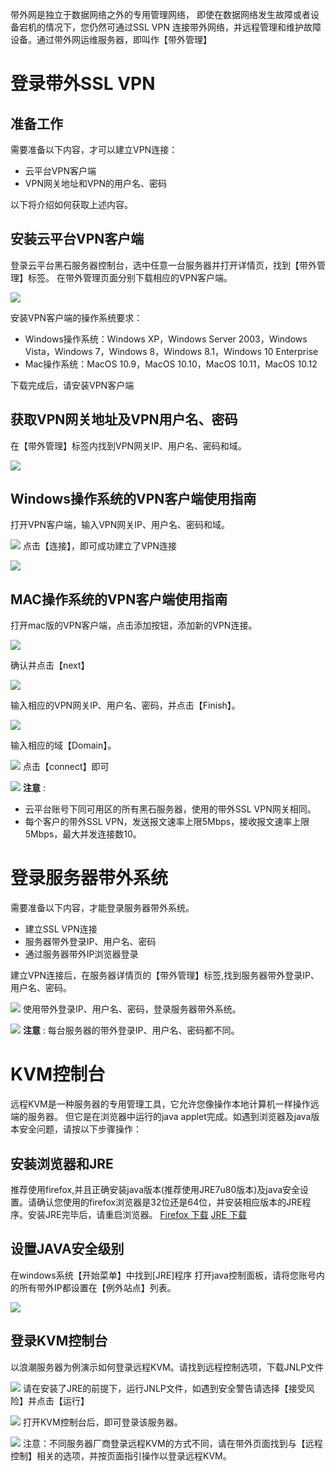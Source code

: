 带外网是独立于数据网络之外的专用管理网络， 即使在数据网络发生故障或者设备宕机的情况下，您仍然可通过SSL VPN 连接带外网络，并远程管理和维护故障设备。通过带外网运维服务器，即叫作【带外管理】

# __登录带外SSL VPN__


## 准备工作

需要准备以下内容，才可以建立VPN连接：


- 云平台VPN客户端
- VPN网关地址和VPN的用户名、密码

以下将介绍如何获取上述内容。

## 安装云平台VPN客户端

登录云平台黑石服务器控制台，选中任意一台服务器并打开详情页，找到【带外管理】标签。
在带外管理页面分别下载相应的VPN客户端。

![](https://mc.qcloudimg.com/static/img/e08bb2d98c97ebb61c06fdc1e7638106/001.png)


安装VPN客户端的操作系统要求：


- Windows操作系统：Windows XP，Windows Server 2003，Windows Vista，Windows 7，Windows 8，Windows 8.1，Windows 10 Enterprise
- Mac操作系统：MacOS 10.9，MacOS 10.10，MacOS 10.11，MacOS 10.12

下载完成后，请安装VPN客户端

## 获取VPN网关地址及VPN用户名、密码
在【带外管理】标签内找到VPN网关IP、用户名、密码和域。

![](https://mc.qcloudimg.com/static/img/0d426a9f7d8f62a457f4b95a5f9eec5d/002.png)



## Windows操作系统的VPN客户端使用指南
打开VPN客户端，输入VPN网关IP、用户名、密码和域。

![](https://mc.qcloudimg.com/static/img/a7b820a30427d720504de3c9e069ade9/003.png)
点击【连接】，即可成功建立了VPN连接

![](https://mc.qcloudimg.com/static/img/2dd765f8c114421bc0c67333f33c5a7f/004.png)

## MAC操作系统的VPN客户端使用指南
打开mac版的VPN客户端，点击添加按钮，添加新的VPN连接。

![](https://mc.qcloudimg.com/static/img/ce60d1d393853355c111f67802292249/005.png)


确认并点击【next】


![](https://mc.qcloudimg.com/static/img/a129b19a14a0596bc940bc3c2c17e952/006.png)

输入相应的VPN网关IP、用户名、密码，并点击【Finish】。


![](https://mc.qcloudimg.com/static/img/c2b10dd164933e92f8f6972fe9737c13/007.png)

输入相应的域【Domain】。

![](https://mc.qcloudimg.com/static/img/68566234130f01caf1a2b38b4cbd4139/008.png)
点击【connect】即可

![](https://mc.qcloudimg.com/static/img/97bb61f78e5299aa452dae8589400dad/009.png)
 __注意__ : 


- 云平台账号下同可用区的所有黑石服务器，使用的带外SSL VPN网关相同。
- 每个客户的带外SSL VPN，发送报文速率上限5Mbps，接收报文速率上限5Mbps，最大并发连接数10。


# 登录服务器带外系统
需要准备以下内容，才能登录服务器带外系统。


- 建立SSL VPN连接
- 服务器带外登录IP、用户名、密码
- 通过服务器带外IP浏览器登录

建立VPN连接后，在服务器详情页的【带外管理】标签,找到服务器带外登录IP、用户名、密码。

![](https://mc.qcloudimg.com/static/img/c6884c0c00b8515d306a82bb2c071277/010.png)
使用带外登录IP、用户名、密码，登录服务器带外系统。

![](https://mc.qcloudimg.com/static/img/d9a6ae97e4f90735de5caa4a582c1fc5/011.png)
 __注意__ : 每台服务器的带外登录IP、用户名、密码都不同。

# KVM控制台
远程KVM是一种服务器的专用管理工具，它允许您像操作本地计算机一样操作远端的服务器。
但它是在浏览器中运行的java applet完成。如遇到浏览器及java版本安全问题，请按以下步骤操作：

## 安装浏览器和JRE
推荐使用firefox,并且正确安装java版本(推荐使用JRE7u80版本)及java安全设置。请确认您使用的firefox浏览器是32位还是64位，并安装相应版本的JRE程序。安装JRE完毕后，请重启浏览器。
[Firefox 下载](http://www.firefox.com.cn/download/)
[JRE 下载](http://www.oracle.com/technetwork/java/javase/downloads/jre8-downloads-2133155.html)

## 设置JAVA安全级别
在windows系统【开始菜单】中找到[JRE]程序
打开java控制面板，请将您账号内的所有带外IP都设置在【例外站点】列表。

![](https://mc.qcloudimg.com/static/img/4678086a40776453153066fb7aa72881/012.png)

## 登录KVM控制台
以浪潮服务器为例演示如何登录远程KVM。请找到远程控制选项，下载JNLP文件

![](https://mc.qcloudimg.com/static/img/a35a3e1ba9bea017eb478fd0fae9a287/013.png)
请在安装了JRE的前提下，运行JNLP文件，如遇到安全警告请选择【接受风险】并点击【运行】

![](https://mc.qcloudimg.com/static/img/9f1a11106f7aceb452a8717664890c07/014.png)
打开KVM控制台后，即可登录该服务器。

![](https://mc.qcloudimg.com/static/img/0edf6dd157370d0f8469b02545663300/015.png)
注意：不同服务器厂商登录远程KVM的方式不同，请在带外页面找到与【远程控制】相关的选项，并按页面指引操作以登录远程KVM。
